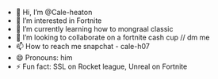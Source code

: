 - 👋 Hi, I’m @Cale-heaton
- 👀 I’m interested in Fortnite
- 🌱 I’m currently learning how to mongraal classic
- 💞️ I’m looking to collaborate on a fortnite cash cup // dm me
- 📫 How to reach me snapchat - cale-h07
- 😄 Pronouns: him
- ⚡ Fun fact: SSL on Rocket league, Unreal on Fortnite

<!---
Cale-heaton/Cale-heaton is a ✨ special ✨ repository because its `README.md` (this file) appears on your GitHub profile.
You can click the Preview link to take a look at your changes.
--->
